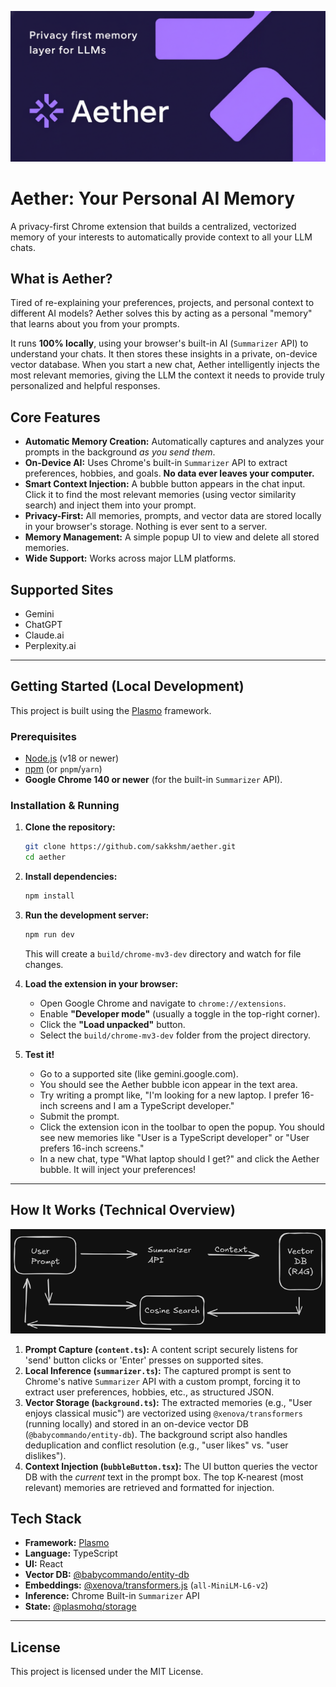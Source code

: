 ![Banner](./assets/Banner.png)
# Aether: Your Personal AI Memory


A privacy-first Chrome extension that builds a centralized, vectorized memory of your interests to automatically provide context to all your LLM chats.

## What is Aether?

Tired of re-explaining your preferences, projects, and personal context to different AI models? Aether solves this by acting as a personal "memory" that learns about you from your prompts.

It runs **100% locally**, using your browser's built-in AI (`Summarizer` API) to understand your chats. It then stores these insights in a private, on-device vector database. When you start a new chat, Aether intelligently injects the most relevant memories, giving the LLM the context it needs to provide truly personalized and helpful responses.

## Core Features

* **Automatic Memory Creation:** Automatically captures and analyzes your prompts in the background *as you send them*.
* **On-Device AI:** Uses Chrome's built-in `Summarizer` API to extract preferences, hobbies, and goals. **No data ever leaves your computer.**
* **Smart Context Injection:** A bubble button appears in the chat input. Click it to find the most relevant memories (using vector similarity search) and inject them into your prompt.
* **Privacy-First:** All memories, prompts, and vector data are stored locally in your browser's storage. Nothing is ever sent to a server.
* **Memory Management:** A simple popup UI to view and delete all stored memories.
* **Wide Support:** Works across major LLM platforms.

## Supported Sites

* Gemini
* ChatGPT
* Claude.ai
* Perplexity.ai

---

## Getting Started (Local Development)

This project is built using the [Plasmo](https://www.plasmo.com/) framework.

### Prerequisites

* [Node.js](https://nodejs.org/) (v18 or newer)
* [npm](https://www.npmjs.com/) (or `pnpm`/`yarn`)
* **Google Chrome 140 or newer** (for the built-in `Summarizer` API).

### Installation & Running

1. **Clone the repository:**

   ```bash
   git clone https://github.com/sakkshm/aether.git
   cd aether
   ```

2. **Install dependencies:**

   ```bash
   npm install
   ```

3. **Run the development server:**

   ```bash
   npm run dev
   ```

   This will create a `build/chrome-mv3-dev` directory and watch for file changes.

4. **Load the extension in your browser:**

   * Open Google Chrome and navigate to `chrome://extensions`.
   * Enable **"Developer mode"** (usually a toggle in the top-right corner).
   * Click the **"Load unpacked"** button.
   * Select the `build/chrome-mv3-dev` folder from the project directory.

5. **Test it!**

   * Go to a supported site (like gemini.google.com).
   * You should see the Aether bubble icon appear in the text area.
   * Try writing a prompt like, "I'm looking for a new laptop. I prefer 16-inch screens and I am a TypeScript developer."
   * Submit the prompt.
   * Click the extension icon in the toolbar to open the popup. You should see new memories like "User is a TypeScript developer" or "User prefers 16-inch screens."
   * In a new chat, type "What laptop should I get?" and click the Aether bubble. It will inject your preferences!

---

## How It Works (Technical Overview)
![Mock](./assets/Mock.png)

1. **Prompt Capture (`content.ts`):** A content script securely listens for 'send' button clicks or 'Enter' presses on supported sites.
2. **Local Inference (`summarizer.ts`):** The captured prompt is sent to Chrome's native `Summarizer` API with a custom prompt, forcing it to extract user preferences, hobbies, etc., as structured JSON.
3. **Vector Storage (`background.ts`):** The extracted memories (e.g., "User enjoys classical music") are vectorized using `@xenova/transformers` (running locally) and stored in an on-device vector DB (`@babycommando/entity-db`). The background script also handles deduplication and conflict resolution (e.g., "user likes" vs. "user dislikes").
4. **Context Injection (`bubbleButton.tsx`):** The UI button queries the vector DB with the *current* text in the prompt box. The top K-nearest (most relevant) memories are retrieved and formatted for injection.

## Tech Stack

* **Framework:** [Plasmo](https://www.plasmo.com/)
* **Language:** TypeScript
* **UI:** React
* **Vector DB:** [@babycommando/entity-db](https://github.com/BabyCommando/entity-db)
* **Embeddings:** [@xenova/transformers.js](https://github.com/xenova/transformers.js) (`all-MiniLM-L6-v2`)
* **Inference:** Chrome Built-in `Summarizer` API
* **State:** [@plasmohq/storage](https://docs.plasmo.com/framework/storage)

---

## License

This project is licensed under the MIT License.
